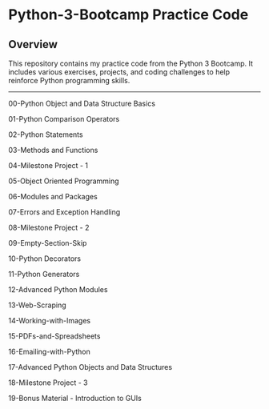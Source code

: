 # Python-3-Bootcamp Practice Code

## Overview
This repository contains my practice code from the Python 3 Bootcamp. It includes various exercises, projects, and coding challenges to help reinforce Python programming skills.

---

00-Python Object and Data Structure Basics

01-Python Comparison Operators

02-Python Statements

03-Methods and Functions

04-Milestone Project - 1

05-Object Oriented Programming

06-Modules and Packages

07-Errors and Exception Handling

08-Milestone Project - 2

09-Empty-Section-Skip

10-Python Decorators

11-Python Generators

12-Advanced Python Modules

13-Web-Scraping

14-Working-with-Images

15-PDFs-and-Spreadsheets

16-Emailing-with-Python

17-Advanced Python Objects and Data Structures

18-Milestone Project - 3

19-Bonus Material - Introduction to GUIs

